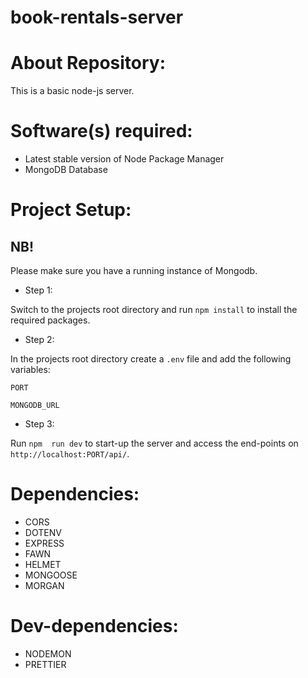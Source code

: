 # book-rentals-server

# About Repository:
This is a basic node-js server.

# Software(s) required:
* Latest stable version of Node Package Manager
* MongoDB Database

# Project Setup:
## NB!
Please make sure you have a running instance of Mongodb.

* Step 1:

Switch to the projects root directory and run `npm install` to install the required packages.

* Step 2:

In the projects root directory create a `.env` file and add the following variables:

`PORT`

`MONGODB_URL`

* Step 3:

Run `npm  run dev` to start-up the server and access the end-points on `http://localhost:PORT/api/`.


# Dependencies:
* CORS
* DOTENV
* EXPRESS
* FAWN
* HELMET
* MONGOOSE
* MORGAN

# Dev-dependencies:
* NODEMON
* PRETTIER
